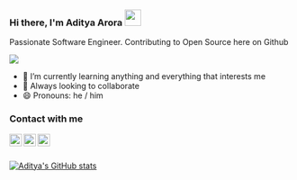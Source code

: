 ### Hi there, I'm Aditya Arora <img src="https://github.com/TheDudeThatCode/TheDudeThatCode/blob/master/Assets/Hi.gif" width="29">

Passionate Software Engineer.
Contributing to Open Source here on Github

![](https://komarev.com/ghpvc/?username=AdiAr11&color=blue)

- 🌱 I’m currently learning anything and everything that interests me
- 👯 Always looking to collaborate
- 😄 Pronouns: he / him
<!--- 📫 You can reach me at: [Linkedin](https://www.linkedin.com/in/aditya-arora-a72b4b1a9/)  |  [Twitter](https://twitter.com/_AdiAr)  |  [Instagram](https://www.instagram.com/_adi_arora/) --->

### Contact with me

[<img align="left" alt="AdityaArora | Twitter" width="22px" src="https://cdn.worldvectorlogo.com/logos/linkedin-icon.svg" />](https://www.linkedin.com/in/aditya-arora-a72b4b1a9/)
[<img align="left" alt="AdityaArora | Twitter" width="22px" src="https://cdn.worldvectorlogo.com/logos/twitter-6.svg" />](https://twitter.com/_AdiAr)
[<img align="left" alt="AdityaArora | Instagram" width="22px" src="https://upload.wikimedia.org/wikipedia/commons/thumb/a/a5/Instagram_icon.png/1200px-Instagram_icon.png?20200512141346" />](https://www.instagram.com/_adi_arora/)

<br />
<br />

[![Aditya's GitHub stats](https://github-readme-stats.vercel.app/api?username=AdiAr11&show_icons=true&theme=vision-friendly-dark)](https://github.com/AdiAr11)
